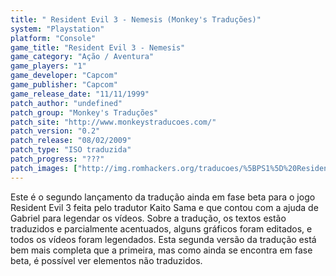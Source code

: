 ```yaml
---
title: " Resident Evil 3 - Nemesis (Monkey's Traduções)"
system: "Playstation"
platform: "Console"
game_title: "Resident Evil 3 - Nemesis"
game_category: "Ação / Aventura"
game_players: "1"
game_developer: "Capcom"
game_publisher: "Capcom"
game_release_date: "11/11/1999"
patch_author: "undefined"
patch_group: "Monkey's Traduções"
patch_site: "http://www.monkeystraducoes.com/"
patch_version: "0.2"
patch_release: "08/02/2009"
patch_type: "ISO traduzida"
patch_progress: "???"
patch_images: ["http://img.romhackers.org/traducoes/%5BPS1%5D%20Resident%20Evil%203%20-%20Nemesis%20-%20Monkey's%20Tradu%C3%A7%C3%B5es%20-%201.jpg","http://img.romhackers.org/traducoes/%5BPS1%5D%20Resident%20Evil%203%20-%20Nemesis%20-%20Monkey's%20Tradu%C3%A7%C3%B5es%20-%202.jpg","http://img.romhackers.org/traducoes/%5BPS1%5D%20Resident%20Evil%203%20-%20Nemesis%20-%20Monkey's%20Tradu%C3%A7%C3%B5es%20-%203.jpg"]
---
```

Este é o segundo lançamento da tradução ainda em fase beta para o jogo Resident Evil 3 feita pelo tradutor Kaito Sama e que contou com a ajuda de Gabriel para legendar os vídeos. Sobre a tradução, os textos estão traduzidos e parcialmente acentuados, alguns gráficos foram editados, e todos os vídeos foram legendados. Esta segunda versão da tradução está bem mais completa que a primeira, mas como ainda se encontra em fase beta, é possível ver elementos não traduzidos.